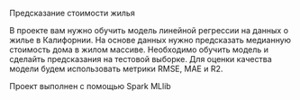 Предсказание стоимости жилья

В проекте вам нужно обучить модель линейной регрессии на данных о жилье в Калифорнии. На основе данных нужно предсказать медианную стоимость дома в жилом массиве. Необходимо обучить модель и сделайть предсказания на тестовой выборке. Для оценки качества модели будем использовать метрики RMSE, MAE и R2.

Проект выполнен с помощью Spark MLlib
